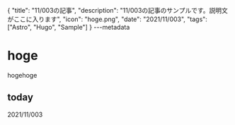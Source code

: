 {
  "title": "11/003の記事",
  "description": "11/003の記事のサンプルです。説明文がここに入ります",
  "icon": "hoge.png",
  "date": "2021/11/003",
  "tags": ["Astro", "Hugo", "Sample"]
}
---metadata

# hoge
hogehoge

## today
2021/11/003